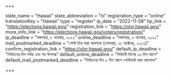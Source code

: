 +++

state_name = "Hawaii"
state_abbreviation = "hi"
registration_type = "online"
translationKey = "Hawaii"
type = "register"
ip_date = "2022-11-08"
hp_link = "https://elections.hawaii.gov/"
registration_link = "https://olvr.hawaii.gov/"
more_info_link = "https://elections.hawaii.gov/voters/registration/"
ip_deadline = "মঙ্গলবার, ৮ নভেম্বর, ২০২২"
online_deadline = "মঙ্গলবার, ৮ নভেম্বর, ২০২২"
mail_postmarked_deadline = "পোস্ট চিহ্ন করা আবশ্যক (সোমবার, ৩১ অক্টোবর, ২০২২)"
confirm_registration_link = "https://olvr.hawaii.gov/"
default_ip_deadline = "নির্বাচনের দিন পর্যন্ত এবং সহ উপলব্ধ"
default_online_deadline = "নির্বাচনী দিনের ৩০ দিন আগে"
default_mail_postmarked_deadline = "নির্বাচনের দিন ৮ দিন আগে পোস্টমার্ক করা আবশ্যক"

+++